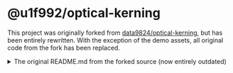# @u1f992/optical-kerning

This project was originally forked from [data9824/optical-kerning](https://github.com/data9824/optical-kerning), but has been entirely rewritten. With the exception of the demo assets, all original code from the fork has been replaced.

<details>
<summary>The original README.md from the forked source (now entirely outdated)</summary>

# optical-kerning.js

_Optical Kerning jQuery Plugin_

This jQuery plugin enables you to apply optical kerning for any text in any fonts, dynamically analyzing the shapes of the text on your browser to apply the "letter-spacing" CSS property on each letter.

あらゆるフォントのあらゆるテキストにオプティカルカーニングを適用できるようにするjQueryプラグインです。ブラウザ上で動的にテキストの形状を分析し、それぞれの文字に "letter-spacing" CSSプロパティを適用します。

![Screenshot](https://raw.githubusercontent.com/data9824/optical-kerning/master/demo/screenshot.png)

- [Demo #1](https://data9824.github.io/optical-kerning/demo/demo1.html)
- [Demo #2](https://data9824.github.io/optical-kerning/demo/demo2.html)
- [Demo #3](https://data9824.github.io/optical-kerning/demo/demo3.html)

## Usage

### Browser

Just place _optical-kerning.js_ on your website.

Webサイトに _optical-kerning.js_ を配置してください。

```html
<script src="jquery-{any version}.js" type="text/javascript"></script>
<script src="optical-kerning.js" type="text/javascript"></script>
<script type="text/javascript">
  $(function () {
    $(".any-selector-you-want").kerning({
      factor: 0.5,
      exclude: [[0x00, 0xff]],
    });
  });
</script>
```

### Node.js

```
$ npm install optical-kerning
```

```javascript
require("jquery");
require("optical-kerning");
$(".any-selector-you-want").kerning({
  factor: 0.5,
  exclude: [[0x00, 0xff]],
});
```

## Notice

### Web Fonts

When you use web fonts, you need to (re-)apply kerning after downloading fonts. You can use [Web Font Loader](https://github.com/typekit/webfontloader) to get notified when the fonts have been loaded. See the following example.

Webフォントを利用する際には、フォントをダウンロードした後にカーニングを（再）適用する必要があります。フォントがロードされた時に通知を受けるために、[Web Font Loader](https://github.com/typekit/webfontloader)を利用できます。以下の例をご参照ください。

```javascript
function update() {
  $(".kerned").kerning({
    exclude: [[0x00, 0xff]],
  });
}
WebFont.load({
  custom: {
    families: ["Mplus 1p:n4", "Noto Sans Japanese:n4", "Sawarabi Mincho:n4"],
  },
  fontactive: function (familyName, fvd) {
    update();
  },
});
```

### Ligature

Many of Latin fonts have ligatures, custom shapes for specific letter sequences such as "fi". If your font has a ligature, applying this plugin would break the ligature apart making the text ugly. For that reason, it is recommended not to apply this plugin on Latin characters as shown in above usage with _exclude_ option.

多くの欧文フォントはリガチャ、すなわち "fi" のような特定の文字列に対する特別な字形を持っています。もしフォントがリガチャを持っていた場合、このプラグインを適用するとリガチャが分断され、テキストが醜くなってしまいます。そのため、上記使用法の _exclude_ オプションで示したように、このプラグインは欧文には適用しないことをお勧めします。

### OpenType Features

OpenType fonts can have proportional widths and kerning metrics, which can be enabled with CSS property as follows. However, this plugin doesn't take these property into account. Avoid enabling these features on the element you're applying this plugin on.

OpenTypeフォントは、プロポーショナル幅やカーニングメトリクスを持つことができ、以下のCSSプロパティで有効にできます。しかしながら、このプラグインはこれらのプロパティを考慮しません。このプラグインを適用する要素でこれらの機能を有効にするのは避けてください。

```css
{
	font-feature-settings : "pwid" 1, "kern" 1;
}
```

## Reference

### kerning()

Applies optical kerning on every descendant of the given jQuery object.

与えられたjQueryオブジェクトの全ての子孫にオプティカルカーニングを適用します。

```javascript
kerning({ options });
```

_options_ is an array that can contain following index and values.

- factor - A factor of kerning strength. 0.0 means no kerning, and 1.0 means kerning is strong enough that adjacent letters are just about to collide. The default value is 0.5.
- exclude - An array of range or string to specify letters that must not be applied kerning on. The range should contain 2 elements to specify the start and end of the character code that you want to prohibit kerning, inclusive. The string should consist of letters that you want to prohibit kerning. The default value is [].

_options_ は以下のインデックスと値を設定できる配列です。

- factor - カーニング強度の係数です。0.0はカーニング無しを意味します。1.0は隣り合う文字がちょうど衝突する強さのカーニングを意味します。デフォルト値は0.5です。
- exclude - カーニングを適用してはならない文字を指定する、範囲や文字列の配列です。範囲はカーニングを禁止する文字コードの開始と終了の2要素で構成されます（範囲は開始と終了の値も含む）。文字列はカーニングを禁止する文字で構成されます。デフォルト値は[]です。

To remove previously applied kerning, call this function with _options.factor=0_.

以前に適用されたカーニングを除去するには、 _options.factor=0_ としてこの関数を呼んでください。

## License

MIT License.

Copyright (c) 2017 Takuya Nishida

</details>
